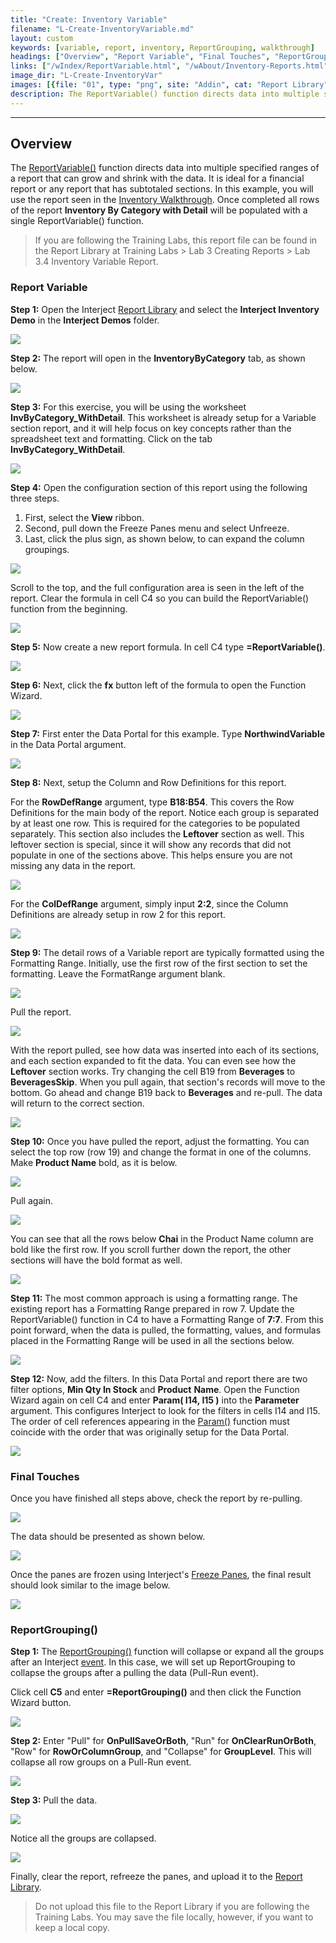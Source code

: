 ```yaml
---
title: "Create: Inventory Variable"
filename: "L-Create-InventoryVariable.md"
layout: custom
keywords: [variable, report, inventory, ReportGrouping, walkthrough]
headings: ["Overview", "Report Variable", "Final Touches", "ReportGrouping()"]
links: ["/wIndex/ReportVariable.html", "/wAbout/Inventory-Reports.html", "/wAbout/Report-Library-Basics.html", "/wIndex/Param.html", "/wIndex/QuickTools-Panes.html", "/wIndex/ReportGrouping.html", "/wIndex/Event-Functions-Landing.html", "/wAbout/ReportLibraryLinks.html"]
image_dir: "L-Create-InventoryVar"
images: [{file: "01", type: "png", site: "Addin", cat: "Report Library", sub: "", report: "Interject Inventory Demo", ribbon: "Simple", config: ""}, {file: "02", type: "png", site: "Addin", cat: "Report", sub: "", report: "Inventory By Category", ribbon: "", config: ""}, {file: "03", type: "png", site: "Addin", cat: "Report", sub: "", report: "Inventory By Category", ribbon: "", config: ""}, {file: "04", type: "png", site: "Excel", cat: "Freeze Panes", sub: "", report: "Inventory By Category", ribbon: "", config: ""}, {file: "05", type: "png", site: "Addin", cat: "Report", sub: "", report: "Inventory By Category", ribbon: "", config: "Yes"}, {file: "06", type: "png", site: "Addin", cat: "Report", sub: "", report: "Inventory By Category", ribbon: "", config: "Yes"}, {file: "07", type: "png", site: "Excel", cat: "Function Wizard", sub: "", report: "Inventory By Category", ribbon: "", config: "Yes"}, {file: "08", type: "png", site: "Excel", cat: "Function Wizard", sub: "", report: "Inventory By Category", ribbon: "", config: "Yes"}, {file: "09", type: "png", site: "Excel", cat: "Function Wizard", sub: "", report: "Inventory By Category", ribbon: "", config: "Yes"}, {file: "10", type: "png", site: "Excel", cat: "Function Wizard", sub: "", report: "Inventory By Category", ribbon: "", config: "Yes"}, {file: "11", type: "png", site: "Excel", cat: "Function Wizard", sub: "", report: "Inventory By Category", ribbon: "", config: "Yes"}, {file: "12", type: "png", site: "Addin", cat: "Pull Data", sub: "", report: "Inventory By Category", ribbon: "Simple", config: "Yes"}, {file: "13", type: "png", site: "Addin", cat: "Report", sub: "", report: "Inventory By Category", ribbon: "", config: "Yes"}, {file: "14", type: "png", site: "Addin", cat: "Report", sub: "", report: "Inventory By Category", ribbon: "", config: ""}, {file: "15", type: "png", site: "Addin", cat: "Pull Data", sub: "", report: "Inventory By Category", ribbon: "Simple", config: "Yes"}, {file: "16", type: "png", site: "Addin", cat: "Report", sub: "", report: "Inventory By Category", ribbon: "", config: "Yes"}, {file: "17", type: "png", site: "Excel", cat: "Function Wizard", sub: "", report: "Inventory By Category", ribbon: "", config: "Yes"}, {file: "18", type: "png", site: "Excel", cat: "Function Wizard", sub: "", report: "Inventory By Category", ribbon: "", config: "Yes"}, {file: "19", type: "png", site: "Addin", cat: "Pull Data", sub: "", report: "Inventory By Category", ribbon: "Simple", config: "Yes"}, {file: "20", type: "png", site: "Addin", cat: "Report", sub: "", report: "Inventory By Category", ribbon: "", config: "Yes"}, {file: "21", type: "png", site: "Addin", cat: "Report", sub: "", report: "Inventory By Category", ribbon: "", config: ""}, {file: "ReportGroupingEntry", type: "png", site: "Addin", cat: "Report", sub: "", report: "Inventory By Category", ribbon: "", config: "Yes"}, {file: "ReportGroupingEntered", type: "png", site: "Excel", cat: "Function Wizard", sub: "", report: "Inventory By Category", ribbon: "", config: "Yes"}, {file: "ReportGroupingPull", type: "png", site: "Addin", cat: "Pull Data", sub: "", report: "Inventory By Category", ribbon: "Simple", config: "Yes"}, {file: "ReportGroupingRowsCollapsed", type: "png", site: "Addin", cat: "Report", sub: "", report: "Inventory By Category", ribbon: "", config: "Yes"}]
description: The ReportVariable() function directs data into multiple specified ranges of a report that can grow and shrink with the data. It is ideal for a financial report or any report that has subtotaled sections.In this example, you will use the report seen in the Inventory Walkthrough. Once completed all rows of the report Inventory By Category with Detail will be populated with a single ReportVariable() function.
---
```

* * *

## Overview

The [ReportVariable()](/wIndex/ReportVariable.html) function directs data into multiple specified ranges of a report that can grow and shrink with the data. It is ideal for a financial report or any report that has subtotaled sections.  In this example, you will use the report seen in the [Inventory Walkthrough](/wAbout/Inventory-Reports.html). Once completed all rows of the report **Inventory By Category with Detail** will be populated with a single ReportVariable() function.

<blockquote class=lab_info>
  If you are following the Training Labs, this report file can be found in the Report Library at Training Labs > Lab 3 Creating Reports > Lab 3.4 Inventory Variable Report.
</blockquote>

### Report Variable

**Step 1:** Open the Interject [Report Library](/wAbout/Report-Library-Basics.html) and select the **Interject Inventory Demo** in the **Interject Demos** folder.

![](/images/L-Create-InventoryVar/01.png)
<br>

**Step 2:** The report will open in the **InventoryByCategory** tab, as shown below.

![](/images/L-Create-InventoryVar/02.png)
<br>

**Step 3:** For this exercise, you will be using the worksheet **InvByCategory_WithDetail**. This worksheet is already setup for a Variable section report, and it will help focus on key concepts rather than the spreadsheet text and formatting. Click on the tab  **InvByCategory_WithDetail**.

![](/images/L-Create-InventoryVar/03.png)
<br>

**Step 4:** Open the configuration section of this report using the following three steps.

1. First, select the **View** ribbon.
2. Second, pull down the Freeze Panes menu and select Unfreeze.
3. Last, click the plus sign, as shown below, to can expand the column groupings.

![](/images/L-Create-InventoryVar/04.png)
<br>

Scroll to the top, and  the full configuration area is seen  in the left of the report. Clear the formula in cell C4 so you can build the ReportVariable() function from the beginning.

![](/images/L-Create-InventoryVar/05.png)
<br>

**Step 5:** Now create a new report formula. In cell C4 type **=ReportVariable()**.

![](/images/L-Create-InventoryVar/06.png)
<br>

**Step 6:** Next, click the **fx** button left of the formula to open the Function Wizard.

![](/images/L-Create-InventoryVar/07.png)
<br>

**Step 7:** First enter the Data Portal for this example. Type  **NorthwindVariable** in the Data Portal argument.

![](/images/L-Create-InventoryVar/08.png)
<br>

**Step 8:** Next, setup the Column and Row Definitions for this report.

For the **RowDefRange** argument, type **B18:B54**. This covers the Row Definitions for the main body of the report. Notice each group is separated by at least one row. This is required for the categories to be populated separately. This section also includes the **Leftover** section as well. This leftover section is special, since it will show any records that did not populate in one of the sections above. This helps ensure you are not missing any data in the report.

![](/images/L-Create-InventoryVar/09.png)
<br>

For the **ColDefRange** argument, simply input **2:2**, since the Column Definitions are already setup in row 2 for this report.

![](/images/L-Create-InventoryVar/10.png)
<br>

**Step 9:** The detail rows of a Variable report are typically formatted using the Formatting Range. Initially, use the first row of the first section to set the formatting. Leave the FormatRange argument blank.

![](/images/L-Create-InventoryVar/11.png)
<br>

Pull the report.

![](/images/L-Create-InventoryVar/12.png)
<br>

With the report pulled, see how data was inserted into each of its sections, and each section expanded to fit the data. You can even see how the **Leftover** section works. Try changing the cell B19 from **Beverages** to **BeveragesSkip**. When you pull again, that section's records will move to the bottom. Go ahead and change B19 back to **Beverages** and re-pull. The data will return to the correct section.

![](/images/L-Create-InventoryVar/13.png)
<br>

**Step 10:** Once you have pulled the report, adjust the formatting. You can select the top row (row 19) and change the format in one of the columns. Make **Product Name** bold, as it is below.

![](/images/L-Create-InventoryVar/14.png)
<br>

Pull again.

![](/images/L-Create-InventoryVar/15.png)
<br>

You can see that all the rows below **Chai** in the Product Name column are bold like the first row. If you scroll further down the report, the other sections will have the bold format as well.

![](/images/L-Create-InventoryVar/16.png)
<br>

**Step 11:** The most common approach is using a formatting range. The existing report has a Formatting Range prepared in row 7. Update the ReportVariable() function in C4 to have a Formatting Range of **7:7**. From this point forward,  when the data is pulled,  the formatting, values, and formulas placed in the Formatting Range will be used in all the sections below.

![](/images/L-Create-InventoryVar/17.png)
<br>

**Step 12:** Now, add the filters.  In this Data Portal and report there are two filter options, **Min Qty In Stock** and **Product** **Name**. Open the Function Wizard again on cell C4 and enter  **Param( I14,  I15  )** into the  **Parameter** argument. This configures Interject to look for the filters in cells I14 and I15. The order of cell references appearing in the [Param()](/wIndex/Param.html) function must coincide with the order that was originally setup for the Data Portal.

![](/images/L-Create-InventoryVar/18.png)
<br>

### Final Touches

Once you have finished all steps above, check the report by re-pulling.

![](/images/L-Create-InventoryVar/19.png)
<br>

The data should be presented as shown below.

![](/images/L-Create-InventoryVar/20.png)
<br>

Once the panes are frozen using Interject's [Freeze Panes](/wIndex/QuickTools-Panes.html), the final result should look similar to the image below.

![](/images/L-Create-InventoryVar/21.png)
<br>

### ReportGrouping()

**Step 1:** The [ReportGrouping()](/wIndex/ReportGrouping.html) function will collapse or expand all the groups after an Interject [event](/wIndex/Event-Functions-Landing.html). In this case, we will set up ReportGrouping to collapse the groups after a pulling the data (Pull-Run event).

Click cell **C5** and enter **=ReportGrouping()** and then click the Function Wizard button.

![](/images/L-Create-InventoryVar/ReportGroupingEntry.png)
<br>

**Step 2:** Enter "Pull" for **OnPullSaveOrBoth**, "Run" for **OnClearRunOrBoth**, "Row" for **RowOrColumnGroup**, and "Collapse" for **GroupLevel**. This will collapse all row groups on a Pull-Run event.

![](/images/L-Create-InventoryVar/ReportGroupingEntered.png)
<br>

**Step 3:** Pull the data.

![](/images/L-Create-InventoryVar/ReportGroupingPull.png)
<br>

Notice all the groups are collapsed.

![](/images/L-Create-InventoryVar/ReportGroupingRowsCollapsed.png)
<br>

Finally, clear the report, refreeze the panes, and upload it to the [Report Library](/wAbout/ReportLibraryLinks.html).

<blockquote class=lab_info>
  Do not upload this file to the Report Library if you are following the Training Labs. You may save the file locally, however, if you want to keep a local copy.
</blockquote>
